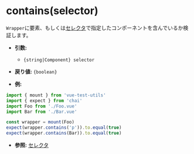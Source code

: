 # contains(selector)

`Wrapper`に要素、もしくは[セレクタ](/docs/ja/api/selectors.md)で指定したコンポーネントを含んでいるか検証します。

- **引数:**
  - `{string|Component} selector`

- **戻り値:** `{boolean}`

- **例:**

```js
import { mount } from 'vue-test-utils'
import { expect } from 'chai'
import Foo from './Foo.vue'
import Bar from './Bar.vue'

const wrapper = mount(Foo)
expect(wrapper.contains('p')).to.equal(true)
expect(wrapper.contains(Bar)).to.equal(true)
```

- **参照:** [セレクタ](/docs/ja/api/selectors.md)
